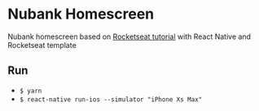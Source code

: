 # Nubank Homescreen

Nubank homescreen based on [Rocketseat tutorial](https://www.youtube.com/watch?v=DDm0M_rZLJo) with React Native and Rocketseat template

## Run

- `$ yarn`
- `$ react-native run-ios --simulator "iPhone Xs Max"`
